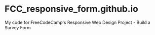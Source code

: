 # FCC_responsive_form.github.io
My code for FreeCodeCamp's Responsive Web Design Project - Build a Survey Form
